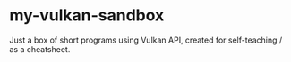 # my-vulkan-sandbox
Just a box of short programs using Vulkan API, created for self-teaching / as a cheatsheet.

